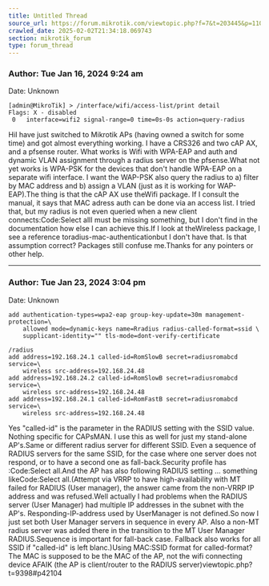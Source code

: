 ```yaml
---
title: Untitled Thread
source_url: https://forum.mikrotik.com/viewtopic.php?f=7&t=203445&p=1103105#p1103105
crawled_date: 2025-02-02T21:34:18.069743
section: mikrotik_forum
type: forum_thread
---
```


### Author: Tue Jan 16, 2024 9:24 am
Date: Unknown

```
[admin@MikroTik] > /interface/wifi/access-list/print detail
Flags: X - disabled 
 0   interface=wifi2 signal-range=0 time=0s-0s action=query-radius
```

HiI have just switched to Mikrotik APs (having owned a switch for some time) and got almost everything working. I have a CRS326 and two cAP AX, and a pfsense router. What works is Wifi with WPA-EAP and auth and dynamic VLAN assignment through a radius server on the pfsense.What not yet works is WPA-PSK for the devices that don't handle WPA-EAP on a separate wifi interface. I want the WAP-PSK also query the radius to a) filter by MAC address and b) assign a VLAN (just as it is working for WAP-EAP).The thing is that the cAP AX use theWifi package.  If I consult the manual, it says that MAC adress auth can be done via an access list. I tried that, but my radius is not even queried when a new client connects:Code:Select allI must be missing something, but I don't find in the documentation how else I can achieve this.If I look at theWireless package, I see a reference toradius-mac-authenticationbut I don't have that. Is that assumption correct? Packages still confuse me.Thanks for any pointers or other help.


---
### Author: Tue Jan 23, 2024 3:04 pm
Date: Unknown

```
add authentication-types=wpa2-eap group-key-update=30m management-protection=\
    allowed mode=dynamic-keys name=Rradius radius-called-format=ssid \
    supplicant-identity="" tls-mode=dont-verify-certificate
```

```
/radius
add address=192.168.24.1 called-id=RomSlowB secret=radiusromabcd service=\
    wireless src-address=192.168.24.48
add address=192.168.24.2 called-id=RomSlowB secret=radiusromabcd service=\
    wireless src-address=192.168.24.48
add address=192.168.24.1 called-id=RomFastB secret=radiusromabcd service=\
    wireless src-address=192.168.24.48
```

Yes "called-id" is the parameter in the RADIUS setting with the SSID value. Nothing specific for CAPsMAN. I use this as well for just my stand-alone AP's.Same or different radius server for different SSID. Even a sequence of RADIUS servers for the same SSID, for the case where one server does not respond, or to have a second one as fall-back.Security profile has :Code:Select all.And the AP has also following RADIUS setting ... something likeCode:Select all.(Attempt via VRRP to have high-availability with MT failed for RADIUS (User manager), the answer came from the non-VRRP IP address and was refused.Well actually I had problems when the RADIUS server (User Manager) had multiple IP addresses in the subnet with the AP's. Responding-IP-address used by UserManager is not defined.So now I just set both User Manager servers in sequence in every AP. Also a non-MT radius server was added there in the transition to the MT User Manager RADIUS.Sequence is important for fall-back case. Fallback also works for all SSID if "called-id" is left blanc.)Using MAC:SSID format for called-format? The MAC is supposed to be the MAC of the AP, not the wifi connecting device AFAIK (the AP is client/router to the RADIUS server)viewtopic.php?t=9398#p42104

